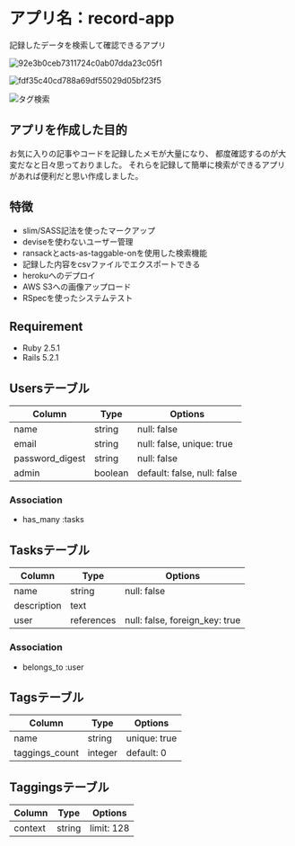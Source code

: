 # アプリ名：record-app
記録したデータを検索して確認できるアプリ

![92e3b0ceb7311724c0ab07dda23c05f1](https://user-images.githubusercontent.com/57203539/75569205-098d3780-5a98-11ea-854c-fd022fde9054.png)

![fdf35c40cd788a69df55029d05bf23f5](https://user-images.githubusercontent.com/57203539/75569832-3aba3780-5a99-11ea-99f0-e05c7dbe8fda.png)

![タグ検索](https://user-images.githubusercontent.com/57203539/75569589-bf588600-5a98-11ea-8556-aec702874762.gif)

## アプリを作成した目的
お気に入りの記事やコードを記録したメモが大量になり、
都度確認するのが大変だなと日々思っておりました。
それらを記録して簡単に検索ができるアプリがあれば便利だと思い作成しました。

## 特徴

- slim/SASS記法を使ったマークアップ
- deviseを使わないユーザー管理
- ransackとacts-as-taggable-onを使用した検索機能
- 記録した内容をcsvファイルでエクスポートできる
- herokuへのデプロイ
- AWS S3への画像アップロード
- RSpecを使ったシステムテスト

## Requirement

- Ruby 2.5.1
- Rails 5.2.1


## Usersテーブル

|Column|Type|Options|
|------|----|-------|
|name|string|null: false|
|email|string|null: false, unique: true|
|password_digest|string|null: false|
|admin|boolean|default: false, null: false|

### Association
- has_many :tasks

## Tasksテーブル

|Column|Type|Options|
|------|----|-------|
|name|string|null: false|
|description|text|
|user|references|null: false, foreign_key: true|

### Association
- belongs_to :user

## Tagsテーブル

|Column|Type|Options|
|------|----|-------|
|name|string|unique: true|
|taggings_count|integer|default: 0|

## Taggingsテーブル
|Column|Type|Options|
|------|----|-------|
|context|string|limit: 128|



